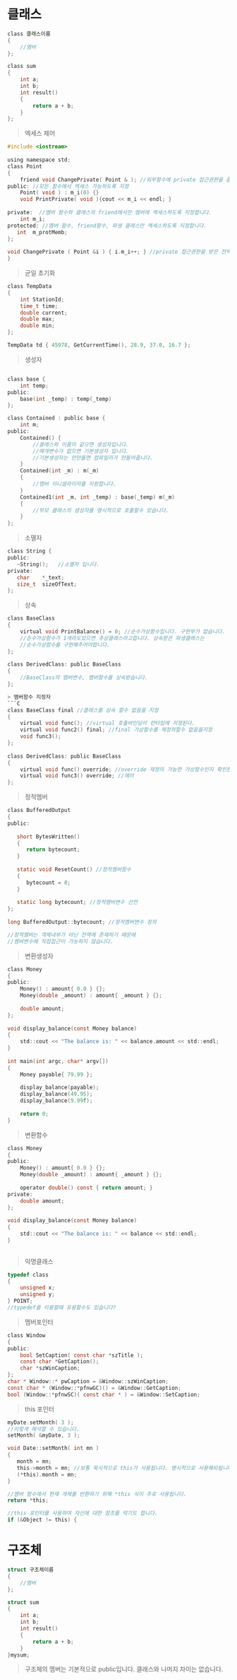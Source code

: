 # 클래스

```C
class 클래스이름
{
    //멤버
};
```

```C
class sum 
{     
    int a;
    int b;
    int result()     
    {          
        return a + b;     
    } 
};
```

>엑세스 제어

```C
#include <iostream>  
  
using namespace std;  
class Point  
{  
    friend void ChangePrivate( Point & ); //외부함수에 private 접근권한을 줍니다.
public: //모든 함수에서 엑세스 가능하도록 지정
    Point( void ) : m_i(0) {}  
    void PrintPrivate( void ){cout << m_i << endl; }  
  
private:  //멤버 함수와 클래스의 friend에서만 멤버에 액세스하도록 지정합니다. 
    int m_i;
protected: //멤버 함수, friend함수, 파생 클래스만 액세스하도록 지정합니다.
   int  m_protMemb;  
};  
  
void ChangePrivate ( Point &i ) { i.m_i++; } //private 접근권한을 받은 전역함수.
}  
```

> 균일 초기화
```C
class TempData  
{  
    int StationId;  
    time_t time;  
    double current;  
    double max;  
    double min;  
};  

TempData td { 45978, GetCurrentTime(), 28.9, 37.0, 16.7 };
```

> 생성자

```C

class base {  
    int temp;
public:
    base(int _temp) : temp(_temp)
}; 

class Contained : public base {  
    int m;
public:  
    Contained() {  
        //클래스와 이름이 같으면 생성자입니다. 
        //매개변수가 없으면 기본생성자 입니다.
        //기본생성자는 안만들면 컴파일러가 만들어줍니다.
    }
    Contained(int _m) : m(_m)
    {  
        //멤버 이니셜라이저를 지원합니다.
    }
    Contained1(int _m, int _temp) : base(_temp) m(_m)
    {  
        //부모 클래스의 생성자를 명시적으로 호출할수 있습니다.
    }
}; 
```

> 소멸자

```C
class String {  
public:  
   ~String();   //소멸자 입니다.
private:  
   char    *_text;  
   size_t  sizeOfText;  
};  
```

> 상속
```C
class BaseClass
{
    virtual void PrintBalance() = 0; //순수가상함수입니다. 구현부가 없습니다.
    //순수가상함수가 1개라도있으면 추상클래스라고합니다. 상속받은 파생클래스는
    //순수가상함수를 구현해주어야합니다.
};
 
class DerivedClass: public BaseClass
{
    //BaseClass의 멤버변수, 멤버함수를 상속받습니다.
};

> 멤버함수 지정자
```C
class BaseClass final //클래스를 상속 할수 없음을 지정
{  
    virtual void func(); //virtual 호출바인딩이 런타임에 지정된다.
    virtual void func2() final; //final 가상함수를 재정의할수 없음을지정
    void func3();
};  
  
class DerivedClass: public BaseClass  
{  
    virtual void func() override; //override 재정의 가능한 가상함수인지 확인한다.
    virtual void func3() override; //에러
};  

```

> 정적멤버
```C
class BufferedOutput  
{  
public:  
   
   short BytesWritten()  
   {  
      return bytecount;  
   }  
  
   static void ResetCount() //정적멤버함수
   {  
      bytecount = 0;  
   }  
  
   static long bytecount; //정적멤버변수 선언
};  
  
long BufferedOutput::bytecount; //정적멤버변수 정의

//정적멤버는 객체내부가 아닌 전역에 존재하기 때문에
//멤버변수에 직접접근이 가능하지 않습니다.
```

> 변환생성자
```C
class Money  
{  
public:  
    Money() : amount{ 0.0 } {};  
    Money(double _amount) : amount{ _amount } {};  
  
    double amount;  
};  
  
void display_balance(const Money balance)  
{  
    std::cout << "The balance is: " << balance.amount << std::endl;  
}  
  
int main(int argc, char* argv[])  
{  
    Money payable{ 79.99 };  
  
    display_balance(payable);  
    display_balance(49.95);  
    display_balance(9.99f);  
  
    return 0;  
}  
```

> 변환함수
```C
class Money  
{  
public:  
    Money() : amount{ 0.0 } {};  
    Money(double _amount) : amount{ _amount } {};  
  
    operator double() const { return amount; }  
private:  
    double amount;  
};  
  
void display_balance(const Money balance)  
{  
    std::cout << "The balance is: " << balance << std::endl;  
}  
  
```

> 익명클래스
```C
typedef class
{
    unsigned x;
    unsigned y;
} POINT;
//typedef를 이용할때 유용할수도 있습니다?
```

> 멤버포인터
```C
class Window  
{  
public:  
    bool SetCaption( const char *szTitle ); 
    const char *GetCaption();               
    char *szWinCaption;
};  
char * Window::* pwCaption = &Window::szWinCaption;  
const char * (Window::*pfnwGC)() = &Window::GetCaption;  
bool (Window::*pfnwSC)( const char * ) = &Window::SetCaption; 
```

> this 포인터
```C
myDate.setMonth( 3 );  
//이렇게 해석할 수 있습니다.
setMonth( &myDate, 3 );

void Date::setMonth( int mn )  
{  
   month = mn;
   this->month = mn; //보통 묵시적으로 this가 사용됩니다. 명시적으로 사용해되됩니다.
   (*this).month = mn;  
}  

//멤버 함수에서 현재 개체를 반환하기 위해 *this 식이 주로 사용됩니다.
return *this;  

//this 포인터를 사용하여 자신에 대한 참조를 막기도 합니다.
if (&Object != this) { 
```

# 구조체

```C
struct 구조체이름
{
    //멤버
};
```

```C
struct sum 
{     
    int a;
    int b;
    int result()     
    {          
        return a + b;     
    } 
}mysum;
```

> 구조체의 멤버는 기본적으로 public입니다. 클래스와 나머지 차이는 없습니다.
